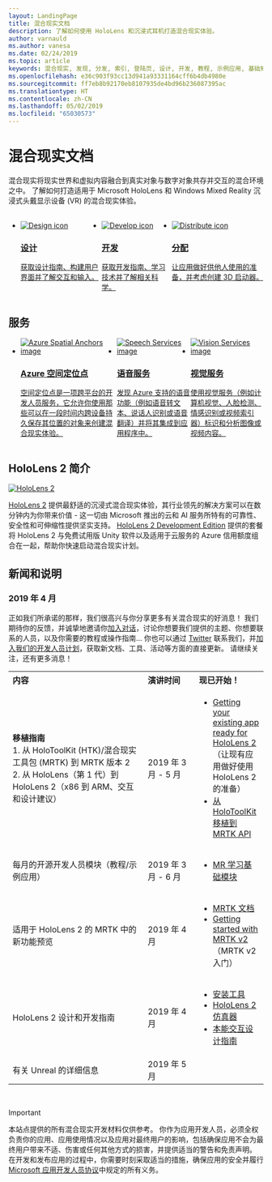 ```yaml
---
layout: LandingPage
title: 混合现实文档
description: 了解如何使用 HoloLens 和沉浸式耳机打造混合现实体验。
author: varnauld
ms.author: vanesa
ms.date: 02/24/2019
ms.topic: article
keywords: 混合现实, 发现, 分发, 索引, 登陆页, 设计, 开发, 教程, 示例应用, 基础知识, 案例研究, 资源, HoloLens 操作指南, 开源项目
ms.openlocfilehash: e36c903f93cc13d941a93331164cff6b4db4980e
ms.sourcegitcommit: ff7eb8b92170eb8107935de4bd96b236087395ac
ms.translationtype: HT
ms.contentlocale: zh-CN
ms.lasthandoff: 05/02/2019
ms.locfileid: "65030573"
---
```

# <a name="mixed-reality-documentation"></a>混合现实文档

混合现实将现实世界和虚拟内容融合到真实对象与数字对象共存并交互的混合环境之中。 了解如何打造适用于 Microsoft HoloLens 和 Windows Mixed Reality 沉浸式头戴显示设备 (VR) 的混合现实体验。

<br>

<ul id="cardtypes-W" class="cardsW panelContent" style="display: flex; margin-top: 0px;">
                            <li>
                            <a href="design.md" title="设计登陆" data-linktype="absolute-path">
                                    <div class="cardSize">
                                        <div class="cardPadding">
                                            <div class="card">
                                                <div class="cardImageOuter">
                                                    <div class="cardImage">
                                                        <img src="images/DesignIcon.png" alt="Design icon">
                                                    </div>
                                                </div>
                                                <div class="cardText">
                                                    <h3>设计</h3>
                                                    <p>获取设计指南、构建用户界面并了解交互和输入。</p>
                                                </div>
                                            </div>
                                        </div>
                                    </div>
                               </a>
                            </li>
                            <li>
                             <a href="development.md" title="开发登陆" data-linktype="absolute-path">
                              <div class="cardSize">
                                  <div class="cardPadding">
                                      <div class="card">
                                          <div class="cardImageOuter">
                                              <div class="cardImage">
                                                  <img src="images/DevelopIcon.png" alt="Develop icon">
                                              </div>
                                          </div>
                                          <div class="cardText">
                                              <h3>开发</h3>
                                              <p>获取开发指南、学习技术并了解相关科学。</p>
                                          </div>
                                      </div>
                                  </div>
                              </div>
                               </a>
                            </li>
                             <li>
                              <a href="implementing-3d-app-launchers.md" title="分发" data-linktype="absolute-path">
                                    <div class="cardSize">
                                        <div class="cardPadding">
                                            <div class="card">
                                                <div class="cardImageOuter">
                                                    <div class="cardImage">
                                                        <img src="images/DistributeIcon.png" alt="Distribute icon">
                                                    </div>
                                                </div>
                                                <div class="cardText">
                                                    <h3 class="x-hidden-focus">分配</h3>
                                                  <p>让应用做好供他人使用的准备，并考虑创建 3D 启动器。</p>
                                                </div>
                                            </div>
                                        </div>
                                    </div>
                                </a>
                            </li>
 </ul>

<h2>服务</h2>

<ul id="cardtypes-W" class="cardsW panelContent" style="display: flex; margin-top: 0px;">
                            <li>
                              <a href="https://docs.microsoft.com/azure/spatial-anchors" target="_blank" title="Azure 空间定位点" data-linktype="absolute-path">
                                    <div class="cardSize">
                                        <div class="cardPadding">
                                            <div class="card">
                                                <div class="cardImageOuter">
                                                    <div class="cardImage">
                                                        <img src="images/AzureSpatialAnchors.jpg" alt="Azure Spatial Anchors image">
                                                    </div>
                                                </div>
                                                <div class="cardText">
                                                    <h3 class="x-hidden-focus">Azure 空间定位点</h3>
                                                  <p>空间定位点是一项跨平台的开发人员服务，它允许你使用那些可以在一段时间内跨设备持久保存其位置的对象来创建混合现实体验。</p>
                                                </div>
                                            </div>
                                        </div>
                                    </div>
                                    </a>
                            </li>
                            <li>
                              <a href="https://docs.microsoft.com/azure/cognitive-services/speech-service/" target="_blank" title="语音服务" data-linktype="absolute-path">
                                    <div class="cardSize">
                                        <div class="cardPadding">
                                            <div class="card">
                                                <div class="cardImageOuter">
                                                    <div class="cardImage">
                                                        <img src="images/speech.jpg" alt="Speech Services image">
                                                    </div>
                                                </div>
                                                <div class="cardText">
                                                    <h3 class="x-hidden-focus">语音服务</h3>
                                                  <p>发现 Azure 支持的语音功能（例如语音转文本、说话人识别或语音翻译）并将其集成到应用程序中。</p>
                                                </div>
                                            </div>
                                        </div>
                                    </div>
                                    </a>
                            </li>
                             <li>
                              <a href="https://docs.microsoft.com/azure/cognitive-services/computer-vision/" target="_blank" title="视觉服务" data-linktype="absolute-path">
                                    <div class="cardSize">
                                        <div class="cardPadding">
                                            <div class="card">
                                                <div class="cardImageOuter">
                                                    <div class="cardImage">
                                                        <img src="images/vision.jpg" alt="Vision Services image">
                                                    </div>
                                                </div>
                                                <div class="cardText">
                                                    <h3 class="x-hidden-focus">视觉服务</h3>
                                                  <p>使用视觉服务（例如计算机视觉、人脸检测、情感识别或视频索引器）标识和分析图像或视频内容。</p>
                                                </div>
                                            </div>
                                        </div>
                                    </div>
                                    </a>
                            </li>
</ul>

<h2>HoloLens 2 简介</h2>

[![HoloLens 2](images/hololens2.jpg)](https://www.microsoft.com/hololens/hardware)

[HoloLens 2](https://www.microsoft.com/hololens/hardware) 提供最舒适的沉浸式混合现实体验，其行业领先的解决方案可以在数分钟内为你带来价值 - 这一切由 Microsoft 推出的云和 AI 服务所特有的可靠性、安全性和可伸缩性提供坚实支持。 [HoloLens 2 Development Edition](https://www.microsoft.com/en-us/hololens/developers) 提供的套餐将 HoloLens 2 与免费试用版 Unity 软件以及适用于云服务的 Azure 信用额度组合在一起，帮助你快速启动混合现实计划。

<h2>新闻和说明</h2>

<h3>2019 年 4 月</h3>

正如我们所承诺的那样，我们很高兴与你分享更多有关混合现实的好消息！ 我们期待你的反馈，并诚挚地邀请你[加入对话](https://holodevelopersslack.azurewebsites.net/)，讨论你想要我们提供的主题、你想要联系的人员，以及你需要的教程或操作指南… 你也可以通过 [Twitter](https://twitter.com/MxdRealityDev) 联系我们，并[加入我们的开发人员计划](https://aka.ms/iwantmr)，获取新文档、工具、活动等方面的直接更新。 请继续关注，还有更多消息！

<table>
<tr>
<th style="width: 400px; text-align:left;">内容</th><th style="width: 125px; text-align:left;">演讲时间</th><th style="width: 125px; text-align:left;">现已开始！</th>
</tr> 
<tr>
<td><b>移植指南</b> <br>1. 从 HoloToolKit (HTK)/混合现实工具包 (MRTK) 到 MRTK 版本 2
<br>2. 从 HoloLens（第 1 代）到 HoloLens 2（x86 到 ARM、交互和设计建议）
</td></td><td>2019 年 3 月 - 5 月</td><td> <ul><li><a href=https://docs.microsoft.com/en-us/windows/mixed-reality/mrtk-porting-guide>Getting your existing app ready for HoloLens 2</a>（让现有应用做好使用 HoloLens 2 的准备）<li><a href=https://microsoft.github.io/MixedRealityToolkit-Unity/Documentation/HTKToMRTKPortingGuide.html>从 HoloToolKit 移植到 MRTK API</a></td>
</tr>
<tr>
<td>每月的开源开发人员模块（教程/示例应用）</td><td>2019 年 3 月 - 6 月</td><td> <ul><li><a href=https://docs.microsoft.com/en-us/windows/mixed-reality/mrlearning-base-ch1>MR 学习基础模块</a></td>
</tr>
<tr>
<td>适用于 HoloLens 2 的 MRTK 中的新功能预览</td><td>2019 年 4 月</td><td> <ul><li><a href=https://microsoft.github.io/MixedRealityToolkit-Unity/Documentation/GettingStartedWithTheMRTK.html>MRTK 文档</a><li><a href=https://docs.microsoft.com/en-us/windows/mixed-reality/mrtk-getting-started>Getting started with MRTK v2</a>（MRTK v2 入门）</td>
</tr>
<tr>
<td>HoloLens 2 设计和开发指南</td><td>2019 年 4 月</td><td> <ul><li><a href=https://docs.microsoft.com/en-us/windows/mixed-reality/install-the-tools>安装工具</a><li><a href=https://docs.microsoft.com/en-us/windows/mixed-reality/using-the-hololens-emulator>HoloLens 2 仿真器</a><li><a href=https://docs.microsoft.com/en-us/windows/mixed-reality/interaction-fundamentals>本能交互设计指南</a>
</tr>
<tr>
  <td>有关 Unreal 的详细信息</td><td>2019 年 5 月</td><td></td>
</tr>
</table>

<br>



>[!IMPORTANT]
>本站点提供的所有混合现实开发材料仅供参考。 你作为应用开发人员，必须全权负责你的应用、应用使用情况以及应用对最终用户的影响，包括确保应用不会为最终用户带来不适、伤害或任何其他方式的损害，并提供适当的警告和免责声明。 在开发和发布应用的过程中，你需要时刻采取适当的措施，确保应用的安全并履行 [Microsoft 应用开发人员协议](https://docs.microsoft.com/legal/windows/agreements/app-developer-agreement)中规定的所有义务。 
